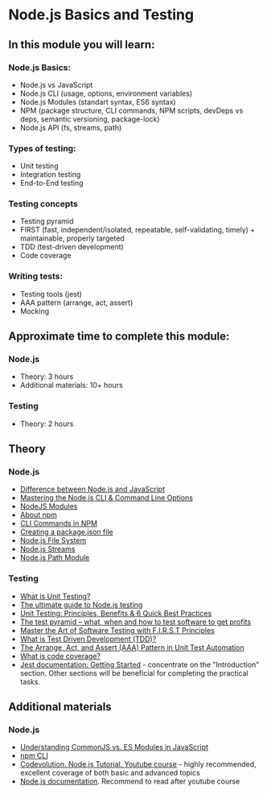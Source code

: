 # Node.js Basics and Testing

## In this module you will learn:

### Node.js Basics:
- Node.js vs JavaScript
- Node.js CLI (usage, options, environment variables)
- Node.js Modules (standart syntax, ES6 syntax)
- NPM (package structure, CLI commands, NPM scripts, devDeps vs deps, semantic versioning, package-lock)
- Node.js API (fs, streams, path)

### Types of testing:
- Unit testing
- Integration testing
- End-to-End testing

### Testing concepts
- Testing pyramid
- FIRST (fast, independent/isolated, repeatable, self-validating, timely) + maintainable, properly targeted
- TDD (test-driven development)
- Code coverage

### Writing tests:
- Testing tools (jest)
- AAA pattern (arrange, act, assert)
- Mocking

## Approximate time to complete this module:
### Node.js
- Theory: 3 hours
- Additional materials: 10+ hours
### Testing
- Theory: 2 hours

## Theory
### Node.js
- [Difference between Node.js and JavaScript](https://www.geeksforgeeks.org/difference-between-node-js-and-javascript/)
- [Mastering the Node.js CLI & Command Line Options](https://blog.risingstack.com/mastering-the-node-js-cli-command-line-options/)
- [NodeJS Modules](https://www.geeksforgeeks.org/node-js-modules/)
- [About npm](https://docs.npmjs.com/about-npm)
- [CLI Commands in NPM](https://www.geeksforgeeks.org/cli-commands-in-npm/)
- [Creating a package.json file](https://docs.npmjs.com/creating-a-package-json-file)
- [Node.js File System](https://www.geeksforgeeks.org/node-js-file-system/)
- [Node.js Streams](https://www.geeksforgeeks.org/node-js-streams/)
- [Node.js Path Module](https://www.geeksforgeeks.org/nodejs-path-module/)

### Testing
- [What is Unit Testing?](https://aws.amazon.com/what-is/unit-testing/?nc1=h_ls)
- [The ultimate guide to Node.js testing](https://www.honeybadger.io/blog/node-testing/)
- [Unit Testing: Principles, Benefits & 6 Quick Best Practices](https://codefresh.io/learn/unit-testing/)
- [The test pyramid – what, when and how to test software to get profits](https://www.nearshore-it.eu/articles/test-pyramid-and-types-of-testing/)
- [Master the Art of Software Testing with F.I.R.S.T Principles](https://fueled.com/the-cache/posts/frontend/a-guide-to-first-principle/)
- [What is Test Driven Development (TDD)?](https://www.geeksforgeeks.org/test-driven-development-tdd/)
- [The Arrange, Act, and Assert (AAA) Pattern in Unit Test Automation](https://semaphore.io/blog/aaa-pattern-test-automation)
- [What is code coverage?](https://www.atlassian.com/continuous-delivery/software-testing/code-coverage)
- [Jest documentation: Getting Started](https://jestjs.io/docs/getting-started) - concentrate on the "Introduction" section. Other sections will be beneficial for completing the practical tasks.

## Additional materials
### Node.js
- [Understanding CommonJS vs. ES Modules in JavaScript](https://www.syncfusion.com/blogs/post/js-commonjs-vs-es-modules)
- [npm CLI](https://docs.npmjs.com/cli/v11/)
- [Codevolution. Node.js Tutorial. Youtube course](https://youtube.com/playlist?list=PLC3y8-rFHvwh8shCMHFA5kWxD9PaPwxaY&si=fHBjsk-1WhwwpO_8) - highly recommended, excellent coverage of both basic and advanced topics
- [Node.js documentation](https://nodejs.org/en/learn/getting-started/introduction-to-nodejs). Recommend to read after youtube course
